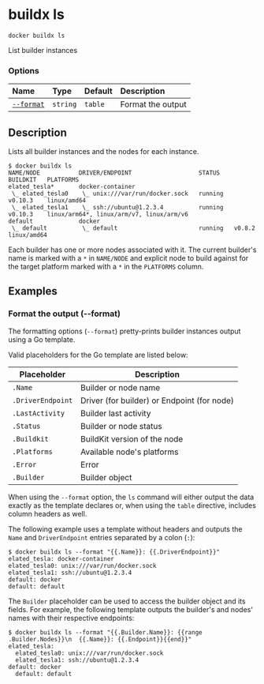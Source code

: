 # buildx ls

```text
docker buildx ls
```

<!---MARKER_GEN_START-->
List builder instances

### Options

| Name                  | Type     | Default | Description       |
|:----------------------|:---------|:--------|:------------------|
| [`--format`](#format) | `string` | `table` | Format the output |


<!---MARKER_GEN_END-->

## Description

Lists all builder instances and the nodes for each instance.

```console
$ docker buildx ls
NAME/NODE           DRIVER/ENDPOINT                   STATUS    BUILDKIT   PLATFORMS
elated_tesla*       docker-container
 \_ elated_tesla0    \_ unix:///var/run/docker.sock   running   v0.10.3    linux/amd64
 \_ elated_tesla1    \_ ssh://ubuntu@1.2.3.4          running   v0.10.3    linux/arm64*, linux/arm/v7, linux/arm/v6
default             docker
 \_ default          \_ default                       running   v0.8.2     linux/amd64
```

Each builder has one or more nodes associated with it. The current builder's
name is marked with a `*` in `NAME/NODE` and explicit node to build against for
the target platform marked with a `*` in the `PLATFORMS` column.

## Examples

### <a name="format"></a> Format the output (--format)

The formatting options (`--format`) pretty-prints builder instances output
using a Go template.

Valid placeholders for the Go template are listed below:

| Placeholder       | Description                                 |
|-------------------|---------------------------------------------|
| `.Name`           | Builder or node name                        |
| `.DriverEndpoint` | Driver (for builder) or Endpoint (for node) |
| `.LastActivity`   | Builder last activity                       |
| `.Status`         | Builder or node status                      |
| `.Buildkit`       | BuildKit version of the node                |
| `.Platforms`      | Available node's platforms                  |
| `.Error`          | Error                                       |
| `.Builder`        | Builder object                              |

When using the `--format` option, the `ls` command will either output the data
exactly as the template declares or, when using the `table` directive, includes
column headers as well.

The following example uses a template without headers and outputs the
`Name` and `DriverEndpoint` entries separated by a colon (`:`):

```console
$ docker buildx ls --format "{{.Name}}: {{.DriverEndpoint}}"
elated_tesla: docker-container
elated_tesla0: unix:///var/run/docker.sock
elated_tesla1: ssh://ubuntu@1.2.3.4
default: docker
default: default
```

The `Builder` placeholder can be used to access the builder object and its
fields. For example, the following template outputs the builder's and
nodes' names with their respective endpoints:

```console
$ docker buildx ls --format "{{.Builder.Name}}: {{range .Builder.Nodes}}\n  {{.Name}}: {{.Endpoint}}{{end}}"
elated_tesla:
  elated_tesla0: unix:///var/run/docker.sock
  elated_tesla1: ssh://ubuntu@1.2.3.4
default: docker
  default: default
```
